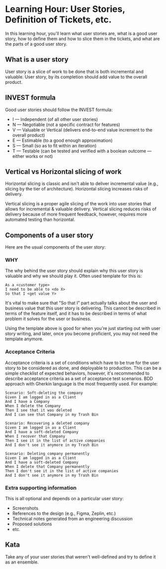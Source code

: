 # Learning Hour: User Stories, Definition of Tickets, etc.

In this learning hour, you'll learn what user stories are, what is a good user story, how to define them
and how to slice them in the tickets, and what are the parts of a good user story.

## What is a user story

User story is a slice of work to be done that is both incremental and valuable. User story, by its
completion should add value to the overall product.

## INVEST formula

Good user stories should follow the INVEST formula:

- I — Independent (of all other user stories)
- N — Negotiable (not a specific contract for features)
- V — Valuable or Vertical (delivers end-to-end value increment to the overall product)
- E — Estimable (to a good enough approximation)
- S — Small (so as to fit within an iteration)
- T — Testable (can be tested and verified with a boolean outcome — either works or not)

## Vertical vs Horizontal slicing of work

[](img/vertical-vs-horizontal-slicing.png)

Horizontal slicing is classic and isn't able to deliver incremental value (e.g., slicing by the tier
of architecture). Horizontal slicing increases risks of delivery.

Vertical slicing is a proper agile slicing of the work into user stories that allows for incremental &
valuable delivery. Vertical slicing reduces risks of delivery because of more frequent feedback, however,
requires more automated testing than horizontal.

## Components of a user story

Here are the usual components of the user story:

### WHY

The why behind the user story should explain why this user story is valuable and why we should play it.
Often used template for this is:

```
As a <customer type>
I need to be able to <do X>
So that I <get value Y>  
```

It's vital to make sure that "So that I" part actually talks about the user and business value that this
user story is delivering. This cannot be described in terms of the feature itself, and it has to be
described in terms of what problem it solves for the user or business.

Using the template above is good for when you're just starting out with user story writing, and later,
once you become proficient, you may not need the template anymore.

### Acceptance Criteria

Acceptance criteria is a set of conditions which have to be true for the user story to be considered as
done, and deployable to production. This can be a simple checklist of expected behaviors, however, it's
recommended to describe acceptance criteria as a set of acceptance test scenarios. BDD approach with 
Gherkin language is the most frequently used. For example:

```
Scenario: Soft-deleting the company
Given I am logged in as a Client
And I have a Company
When I delete the Company
Then I see that it was deleted
And I can see that Company in my Trash Bin

Scenario: Recovering a deleted company
Given I am logged in as a Client
And I have a soft-deleted Company
When I recover that Company
Then I see it in the list of active companies
And I don't see it anymore in my Trash Bin

Scenario: Deleting company permanently
Given I am logged in as a Client
And I have a soft-deleted Company
When I delete that Company permanently
Then I don't see it in the list of active companies
And I don't see it anymore in my Trash Bin
```

### Extra supporting information

This is all optional and depends on a particular user story:

- Screenshots
- References to the design (e.g., Figma, Zeplin, etc.)
- Technical notes generated from an engineering discussion
- Proposed solutions
- etc.

## Kata

Take any of your user stories that weren't well-defined and try to define it as an ensemble.
